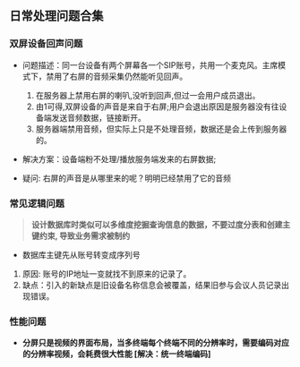 ## **日常处理问题合集** 
### **双屏设备回声问题**
- 问题描述：同一台设备有两个屏幕各一个SIP账号，共用一个麦克风。主席模式下，禁用了右屏的音频采集仍然能听见回声。
    1. 在服务器上禁用右屏的喇叭,没听到回声,但过一会用户成员退出。
    2. 由1可得,双屏设备的声音是来自于右屏;用户会退出原因是服务器没有往设备端发送音频数据，链接断开。
    3. 服务器端禁用音频，但实际上只是不处理音频，数据还是会上传到服务器的。

- 解决方案：设备端粉不处理/播放服务端发来的右屏数据;
- 疑问: 右屏的声音是从哪里来的呢？明明已经禁用了它的音频

### **常见逻辑问题**
> **设计数据库时类似可以多维度挖掘查询信息的数据，不要过度分表和创建主键约束, 导致业务需求被制约** 
- 数据库主键先从账号转变成序列号
1. 原因: 账号的IP地址一变就找不到原来的记录了。
2. 缺点：引入的新缺点是旧设备名称信息会被覆盖，结果旧参与会议人员记录出现错误。

### **性能问题**
- **分屏只是视频的界面布局，当多终端每个终端不同的分辨率时，需要编码对应的分辨率视频，会耗费很大性能 [解决：统一终端编码]**







